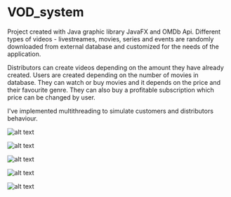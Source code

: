 # VOD_system
Project created with Java graphic library JavaFX and OMDb Api. Different types of videos - livestreames, movies, series and events are randomly downloaded from external database and customized for the needs of the application.

Distributors can create videos depending on the amount they have already created. Users are created depending on the number of movies in database. They can watch or buy movies and it depends on the price and their favourite genre. They can also buy a profitable subscription which price can be changed by user.

I've implemented multithreading to simulate customers and distributors behaviour.

![alt text](https://raw.githubusercontent.com/wjankowska/screenshots/master/vod1.png)

![alt text](https://raw.githubusercontent.com/wjankowska/screenshots/master/vod1a.png)

![alt text](https://raw.githubusercontent.com/wjankowska/screenshots/master/vod2.png)

![alt text](https://raw.githubusercontent.com/wjankowska/screenshots/master/vod2a.png)

![alt text](https://raw.githubusercontent.com/wjankowska/screenshots/master/vod3.png)

